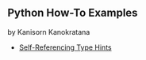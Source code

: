 ## Python How-To Examples
by Kanisorn Kanokratana

* [Self-Referencing Type Hints](self-referencing-hints.md)